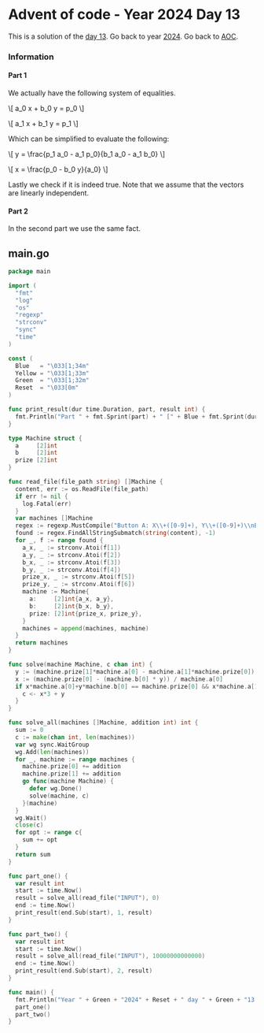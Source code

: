 # Advent of code - Year 2024 Day 13

This is a solution of the [day 13](https://adventofcode.com/2024/day/13). Go back to year [2024](2024.md). Go back to [AOC](../adventofcode.md).

### Information

#### Part 1

We actually have the following system of equalities.

\\[
  a_0 x + b_0 y  = p_0
\\]

\\[
  a_1 x + b_1 y = p_1
  \\]

Which can be simplified to evaluate the following:

\\[
  y = \frac{p_1 a_0 - a_1 p_0}{b_1 a_0 - a_1 b_0}
\\]

\\[
  x = \frac{p_0 - b_0 y}{a_0}
\\]

Lastly we check if it is indeed true. Note that we assume that the vectors are linearly independent.

#### Part 2

In the second part we use the same fact.

## main.go

```go
package main

import (
  "fmt"
  "log"
  "os"
  "regexp"
  "strconv"
  "sync"
  "time"
)

const (
  Blue   = "\033[1;34m"
  Yellow = "\033[1;33m"
  Green  = "\033[1;32m"
  Reset  = "\033[0m"
)

func print_result(dur time.Duration, part, result int) {
  fmt.Println("Part " + fmt.Sprint(part) + " [" + Blue + fmt.Sprint(dur) + Reset + "]: " + Yellow + fmt.Sprint(result) + Reset)
}

type Machine struct {
  a     [2]int
  b     [2]int
  prize [2]int
}

func read_file(file_path string) []Machine {
  content, err := os.ReadFile(file_path)
  if err != nil {
    log.Fatal(err)
  }
  var machines []Machine
  regex := regexp.MustCompile("Button A: X\\+([0-9]+), Y\\+([0-9]+)\\nButton B: X\\+([0-9]+), Y\\+([0-9]+)\\nPrize: X=([0-9]+), Y=([0-9]+)")
  found := regex.FindAllStringSubmatch(string(content), -1)
  for _, f := range found {
    a_x, _ := strconv.Atoi(f[1])
    a_y, _ := strconv.Atoi(f[2])
    b_x, _ := strconv.Atoi(f[3])
    b_y, _ := strconv.Atoi(f[4])
    prize_x, _ := strconv.Atoi(f[5])
    prize_y, _ := strconv.Atoi(f[6])
    machine := Machine{
      a:     [2]int{a_x, a_y},
      b:     [2]int{b_x, b_y},
      prize: [2]int{prize_x, prize_y},
    }
    machines = append(machines, machine)
  }
  return machines
}

func solve(machine Machine, c chan int) {
  y := (machine.prize[1]*machine.a[0] - machine.a[1]*machine.prize[0]) / (machine.b[1]*machine.a[0] - machine.a[1]*machine.b[0])
  x := (machine.prize[0] - (machine.b[0] * y)) / machine.a[0]
  if x*machine.a[0]+y*machine.b[0] == machine.prize[0] && x*machine.a[1]+y*machine.b[1] == machine.prize[1] {
    c <- x*3 + y
  }
}

func solve_all(machines []Machine, addition int) int {
  sum := 0
  c := make(chan int, len(machines))
  var wg sync.WaitGroup
  wg.Add(len(machines))
  for _, machine := range machines {
    machine.prize[0] += addition
    machine.prize[1] += addition
    go func(machine Machine) {
      defer wg.Done()
      solve(machine, c)
    }(machine)
  }
  wg.Wait()
  close(c)
  for opt := range c{
    sum += opt
  }
  return sum
}

func part_one() {
  var result int
  start := time.Now()
  result = solve_all(read_file("INPUT"), 0)
  end := time.Now()
  print_result(end.Sub(start), 1, result)
}

func part_two() {
  var result int
  start := time.Now()
  result = solve_all(read_file("INPUT"), 10000000000000)
  end := time.Now()
  print_result(end.Sub(start), 2, result)
}

func main() {
  fmt.Println("Year " + Green + "2024" + Reset + " day " + Green + "13 - Claw Contraption" + Reset)
  part_one()
  part_two()
}
```

